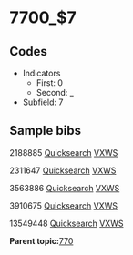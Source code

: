 # 7700\_$7

## Codes

-   Indicators
    -   First: 0
    -   Second: \_
-   Subfield: 7

## Sample bibs

2188885 [Quicksearch](https://search.library.yale.edu/catalog/2188885) [VXWS](http://prodorbis.library.yale.edu:7014/vxws/GetHoldingsService?bibId=2188885)

2311647 [Quicksearch](https://search.library.yale.edu/catalog/2311647) [VXWS](http://prodorbis.library.yale.edu:7014/vxws/GetHoldingsService?bibId=2311647)

3563886 [Quicksearch](https://search.library.yale.edu/catalog/3563886) [VXWS](http://prodorbis.library.yale.edu:7014/vxws/GetHoldingsService?bibId=3563886)

3910675 [Quicksearch](https://search.library.yale.edu/catalog/3910675) [VXWS](http://prodorbis.library.yale.edu:7014/vxws/GetHoldingsService?bibId=3910675)

13549448 [Quicksearch](https://search.library.yale.edu/catalog/13549448) [VXWS](http://prodorbis.library.yale.edu:7014/vxws/GetHoldingsService?bibId=13549448)

**Parent topic:**[770](../../tags/770/770.md)

